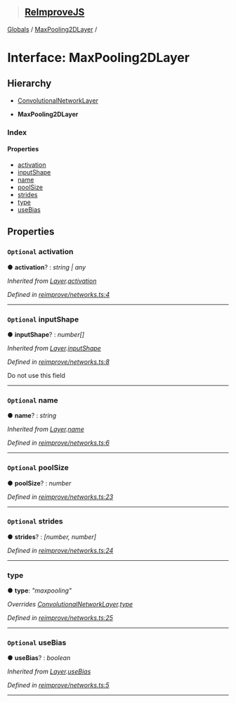 > ## [ReImproveJS](../README.md)

[Globals](../globals.md) / [MaxPooling2DLayer](maxpooling2dlayer.md) /

# Interface: MaxPooling2DLayer

## Hierarchy

  * [ConvolutionalNetworkLayer](convolutionalnetworklayer.md)

  * **MaxPooling2DLayer**

### Index

#### Properties

* [activation](maxpooling2dlayer.md#optional-activation)
* [inputShape](maxpooling2dlayer.md#optional-inputshape)
* [name](maxpooling2dlayer.md#optional-name)
* [poolSize](maxpooling2dlayer.md#optional-poolsize)
* [strides](maxpooling2dlayer.md#optional-strides)
* [type](maxpooling2dlayer.md#type)
* [useBias](maxpooling2dlayer.md#optional-usebias)

## Properties

### `Optional` activation

● **activation**? : *string | any*

*Inherited from [Layer](layer.md).[activation](layer.md#optional-activation)*

*Defined in [reimprove/networks.ts:4](https://github.com/DevSide/ReImproveJS/blob/2368b25/src/reimprove/networks.ts#L4)*

___

### `Optional` inputShape

● **inputShape**? : *number[]*

*Inherited from [Layer](layer.md).[inputShape](layer.md#optional-inputshape)*

*Defined in [reimprove/networks.ts:8](https://github.com/DevSide/ReImproveJS/blob/2368b25/src/reimprove/networks.ts#L8)*

Do not use this field

___

### `Optional` name

● **name**? : *string*

*Inherited from [Layer](layer.md).[name](layer.md#optional-name)*

*Defined in [reimprove/networks.ts:6](https://github.com/DevSide/ReImproveJS/blob/2368b25/src/reimprove/networks.ts#L6)*

___

### `Optional` poolSize

● **poolSize**? : *number*

*Defined in [reimprove/networks.ts:23](https://github.com/DevSide/ReImproveJS/blob/2368b25/src/reimprove/networks.ts#L23)*

___

### `Optional` strides

● **strides**? : *[number, number]*

*Defined in [reimprove/networks.ts:24](https://github.com/DevSide/ReImproveJS/blob/2368b25/src/reimprove/networks.ts#L24)*

___

###  type

● **type**: *"maxpooling"*

*Overrides [ConvolutionalNetworkLayer](convolutionalnetworklayer.md).[type](convolutionalnetworklayer.md#type)*

*Defined in [reimprove/networks.ts:25](https://github.com/DevSide/ReImproveJS/blob/2368b25/src/reimprove/networks.ts#L25)*

___

### `Optional` useBias

● **useBias**? : *boolean*

*Inherited from [Layer](layer.md).[useBias](layer.md#optional-usebias)*

*Defined in [reimprove/networks.ts:5](https://github.com/DevSide/ReImproveJS/blob/2368b25/src/reimprove/networks.ts#L5)*

___